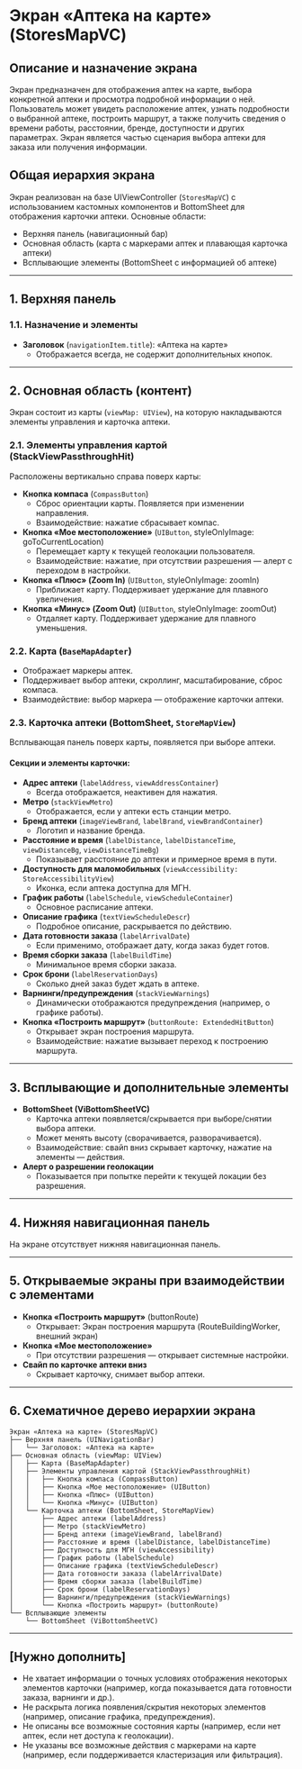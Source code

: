 # Экран «Аптека на карте» (StoresMapVC)

## Описание и назначение экрана
Экран предназначен для отображения аптек на карте, выбора конкретной аптеки и просмотра подробной информации о ней. Пользователь может увидеть расположение аптек, узнать подробности о выбранной аптеке, построить маршрут, а также получить сведения о времени работы, расстоянии, бренде, доступности и других параметрах. Экран является частью сценария выбора аптеки для заказа или получения информации.

## Общая иерархия экрана
Экран реализован на базе UIViewController (`StoresMapVC`) с использованием кастомных компонентов и BottomSheet для отображения карточки аптеки. Основные области:
- Верхняя панель (навигационный бар)
- Основная область (карта с маркерами аптек и плавающая карточка аптеки)
- Всплывающие элементы (BottomSheet с информацией об аптеке)

---

## 1. Верхняя панель
### 1.1. Назначение и элементы
- **Заголовок** (`navigationItem.title`): «Аптека на карте»
  - Отображается всегда, не содержит дополнительных кнопок.

---

## 2. Основная область (контент)
Экран состоит из карты (`viewMap: UIView`), на которую накладываются элементы управления и карточка аптеки.

### 2.1. Элементы управления картой (StackViewPassthroughHit)
Расположены вертикально справа поверх карты:
- **Кнопка компаса** (`CompassButton`)
  - Сброс ориентации карты. Появляется при изменении направления.
  - Взаимодействие: нажатие сбрасывает компас.
- **Кнопка «Мое местоположение»** (`UIButton`, styleOnlyImage: goToCurrentLocation)
  - Перемещает карту к текущей геолокации пользователя.
  - Взаимодействие: нажатие, при отсутствии разрешения — алерт с переходом в настройки.
- **Кнопка «Плюс» (Zoom In)** (`UIButton`, styleOnlyImage: zoomIn)
  - Приближает карту. Поддерживает удержание для плавного увеличения.
- **Кнопка «Минус» (Zoom Out)** (`UIButton`, styleOnlyImage: zoomOut)
  - Отдаляет карту. Поддерживает удержание для плавного уменьшения.

### 2.2. Карта (`BaseMapAdapter`)
- Отображает маркеры аптек.
- Поддерживает выбор аптеки, скроллинг, масштабирование, сброс компаса.
- Взаимодействие: выбор маркера — отображение карточки аптеки.

### 2.3. Карточка аптеки (BottomSheet, `StoreMapView`)
Всплывающая панель поверх карты, появляется при выборе аптеки.

#### Секции и элементы карточки:
- **Адрес аптеки** (`labelAddress`, `viewAddressContainer`)
  - Всегда отображается, неактивен для нажатия.
- **Метро** (`stackViewMetro`)
  - Отображается, если у аптеки есть станции метро.
- **Бренд аптеки** (`imageViewBrand`, `labelBrand`, `viewBrandContainer`)
  - Логотип и название бренда.
- **Расстояние и время** (`labelDistance`, `labelDistanceTime`, `viewDistanceBg`, `viewDistanceTimeBg`)
  - Показывает расстояние до аптеки и примерное время в пути.
- **Доступность для маломобильных** (`viewAccessibility: StoreAccessibilityView`)
  - Иконка, если аптека доступна для МГН.
- **График работы** (`labelSchedule`, `viewScheduleContainer`)
  - Основное расписание аптеки.
- **Описание графика** (`textViewScheduleDescr`)
  - Подробное описание, раскрывается по действию.
- **Дата готовности заказа** (`labelArrivalDate`)
  - Если применимо, отображает дату, когда заказ будет готов.
- **Время сборки заказа** (`labelBuildTime`)
  - Минимальное время сборки заказа.
- **Срок брони** (`labelReservationDays`)
  - Сколько дней заказ будет ждать в аптеке.
- **Варнинги/предупреждения** (`stackViewWarnings`)
  - Динамически отображаются предупреждения (например, о графике работы).
- **Кнопка «Построить маршрут»** (`buttonRoute: ExtendedHitButton`)
  - Открывает экран построения маршрута.
  - Взаимодействие: нажатие вызывает переход к построению маршрута.

---

## 3. Всплывающие и дополнительные элементы
- **BottomSheet (ViBottomSheetVC)**
  - Карточка аптеки появляется/скрывается при выборе/снятии выбора аптеки.
  - Может менять высоту (сворачивается, разворачивается).
  - Взаимодействие: свайп вниз скрывает карточку, нажатие на элементы — действия.
- **Алерт о разрешении геолокации**
  - Показывается при попытке перейти к текущей локации без разрешения.

---

## 4. Нижняя навигационная панель
На экране отсутствует нижняя навигационная панель.

---

## 5. Открываемые экраны при взаимодействии с элементами
- **Кнопка «Построить маршрут»** (buttonRoute)
  - Открывает: Экран построения маршрута (RouteBuildingWorker, внешний экран)
- **Кнопка «Мое местоположение»**
  - При отсутствии разрешения — открывает системные настройки.
- **Свайп по карточке аптеки вниз**
  - Скрывает карточку, снимает выбор аптеки.

---

## 6. Схематичное дерево иерархии экрана
```
Экран «Аптека на карте» (StoresMapVC)
├── Верхняя панель (UINavigationBar)
│   └── Заголовок: «Аптека на карте»
├── Основная область (viewMap: UIView)
│   ├── Карта (BaseMapAdapter)
│   ├── Элементы управления картой (StackViewPassthroughHit)
│   │   ├── Кнопка компаса (CompassButton)
│   │   ├── Кнопка «Мое местоположение» (UIButton)
│   │   ├── Кнопка «Плюс» (UIButton)
│   │   └── Кнопка «Минус» (UIButton)
│   └── Карточка аптеки (BottomSheet, StoreMapView)
│       ├── Адрес аптеки (labelAddress)
│       ├── Метро (stackViewMetro)
│       ├── Бренд аптеки (imageViewBrand, labelBrand)
│       ├── Расстояние и время (labelDistance, labelDistanceTime)
│       ├── Доступность для МГН (viewAccessibility)
│       ├── График работы (labelSchedule)
│       ├── Описание графика (textViewScheduleDescr)
│       ├── Дата готовности заказа (labelArrivalDate)
│       ├── Время сборки заказа (labelBuildTime)
│       ├── Срок брони (labelReservationDays)
│       ├── Варнинги/предупреждения (stackViewWarnings)
│       └── Кнопка «Построить маршрут» (buttonRoute)
└── Всплывающие элементы
    └── BottomSheet (ViBottomSheetVC)
```

---

## [Нужно дополнить]
- Не хватает информации о точных условиях отображения некоторых элементов карточки (например, когда показывается дата готовности заказа, варнинги и др.).
- Не раскрыта логика появления/скрытия некоторых элементов (например, описание графика, предупреждения).
- Не описаны все возможные состояния карты (например, если нет аптек, если нет доступа к геолокации).
- Не указаны все возможные действия с маркерами на карте (например, если поддерживается кластеризация или фильтрация). 